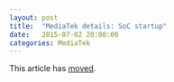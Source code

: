 ```yaml
---
layout: post
title:  "MediaTek details: SoC startup"
date:   2015-07-02 20:00:00
categories: MediaTek
---
```


This article has [moved][newurl].

[newurl]: http://www.lieberbiber.de/2015/07/02/mediatek-details-soc-startup/
